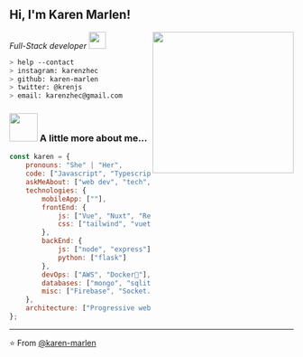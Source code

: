 <h2> Hi, I'm Karen Marlen!</h2>
<img align='right' src="https://user-images.githubusercontent.com/72042911/100793543-080fe780-33fb-11eb-84c0-cb6a09d112e3.png" width="250">
<p><em>Full-Stack developer <a href="https://www.thoughtworks.com"></a><img src="https://media.giphy.com/media/WUlplcMpOCEmTGBtBW/giphy.gif" width="30"> 
</em></p>

````bash
> help --contact
> instagram: karenzhec
> github: karen-marlen
> twitter: @krenjs
> email: karenzhec@gmail.com
````


### <img src="https://media.giphy.com/media/VgCDAzcKvsR6OM0uWg/giphy.gif" width="50"> A little more about me...  

```javascript
const karen = {
    pronouns: "She" | "Her",
    code: ["Javascript", "Typescript", "Python", "Java"],
    askMeAbout: ["web dev", "tech", "app dev", "design"],
    technologies: {
        mobileApp: [""],
        frontEnd: {
            js: ["Vue", "Nuxt", "React"],
            css: ["tailwind", "vuetify", "bootstrap", "bulma"]
        },
        backEnd: {
            js: ["node", "express"],
            python: ["flask"]
        },
        devOps: ["AWS", "Docker🐳"],
        databases: ["mongo", "sqlite"],
        misc: ["Firebase", "Socket.IO", "open-cv", "SuiteApp"]
    },
    architecture: ["Progressive web applications", "Single page applications"],
};
```

---

⭐️ From [@karen-marlen](https://github.com/karen-marlen)
